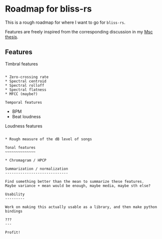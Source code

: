 Roadmap for bliss-rs
====================

This is a rough roadmap for where I want to go for `bliss-rs`.

Features are freely inspired from the corresponding discussion in my
[Msc thesis](https://polochon.lelele.io/thesis.pdf).

Features
--------

Timbral features
~~~~~~~~~~~~~~~~

* Zero-crossing rate
* Spectral centroid
* Spectral rolloff
* Spectral flatness
* MFCC (maybe?)

Temporal features
~~~~~~~~~~~~~~~~~

* BPM
* Beat loudness

Loudness features
~~~~~~~~~~~~~~~~~

* Rough measure of the dB level of songs

Tonal features
~~~~~~~~~~~~~~

* Chromagram / HPCP

Summarization / normalization
-----------------------------

Find something better than the mean to summarize these features.
Maybe variance + mean would be enough, maybe media, maybe sth else?

Usability
---------

Work on making this actually usable as a library, and then make python bindings

???
---

Profit!
